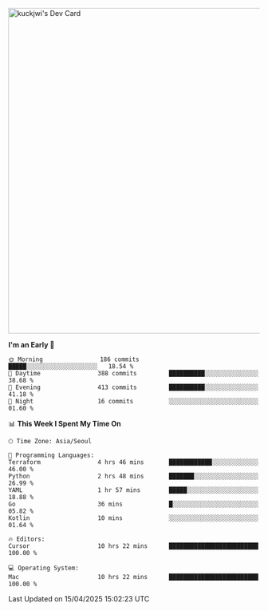 <a href="https://app.daily.dev/kuckhwancho"><img src="https://api.daily.dev/devcards/v2/efef39c8028947428b3c0b486b9cd9b6.png?r=iz2&type=wide" width="652" alt="kuckjwi's Dev Card"/></a>

<!--START_SECTION:waka-->
**I'm an Early 🐤** 

```text
🌞 Morning                186 commits         █████░░░░░░░░░░░░░░░░░░░░   18.54 % 
🌆 Daytime                388 commits         ██████████░░░░░░░░░░░░░░░   38.68 % 
🌃 Evening                413 commits         ██████████░░░░░░░░░░░░░░░   41.18 % 
🌙 Night                  16 commits          ░░░░░░░░░░░░░░░░░░░░░░░░░   01.60 % 
```


📊 **This Week I Spent My Time On** 

```text
🕑︎ Time Zone: Asia/Seoul

💬 Programming Languages: 
Terraform                4 hrs 46 mins       ████████████░░░░░░░░░░░░░   46.00 % 
Python                   2 hrs 48 mins       ███████░░░░░░░░░░░░░░░░░░   26.99 % 
YAML                     1 hr 57 mins        █████░░░░░░░░░░░░░░░░░░░░   18.88 % 
Go                       36 mins             █░░░░░░░░░░░░░░░░░░░░░░░░   05.82 % 
Kotlin                   10 mins             ░░░░░░░░░░░░░░░░░░░░░░░░░   01.64 % 

🔥 Editors: 
Cursor                   10 hrs 22 mins      █████████████████████████   100.00 % 

💻 Operating System: 
Mac                      10 hrs 22 mins      █████████████████████████   100.00 % 
```


 Last Updated on 15/04/2025 15:02:23 UTC
<!--END_SECTION:waka-->
